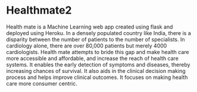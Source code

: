 # Healthmate2
Health mate is a Machine Learning web app created using flask and deployed using Heroku. In a densely populated country like India, there is a disparity between the number of patients to the number of specialists. In cardiology alone, there are over 80,000 patients but merely 4000 cardiologists. Health mate attempts to bride this gap and make health care more accessible and affordable, and increase the reach of health care systems. It enables the early detection of symptoms and diseases, thereby increasing chances of survival. It also aids in the clinical decision making process and helps improve clinical outcomes. It focuses on making health care more consumer centric.
